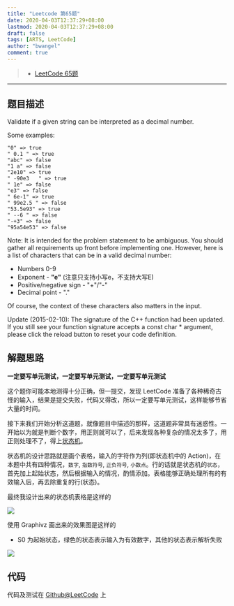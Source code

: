 ```yaml
---
title: "Leetcode 第65题"
date: 2020-04-03T12:37:29+08:00
lastmod: 2020-04-03T12:37:29+08:00
draft: false
tags: [ARTS, LeetCode]
author: "bwangel"
comment: true
---
```


> + [LeetCode 65题](https://leetcode.com/problems/valid-number/)

<!--more-->
---

## 题目描述

Validate if a given string can be interpreted as a decimal number.

Some examples:

```
"0" => true
" 0.1 " => true
"abc" => false
"1 a" => false
"2e10" => true
" -90e3   " => true
" 1e" => false
"e3" => false
" 6e-1" => true
" 99e2.5 " => false
"53.5e93" => true
" --6 " => false
"-+3" => false
"95a54e53" => false
```

Note: It is intended for the problem statement to be ambiguous. You should gather all requirements up front before implementing one. However, here is a list of characters that can be in a valid decimal number:

+ Numbers 0-9
+ Exponent - __"e"__ (注意只支持小写e，不支持大写E)
+ Positive/negative sign - "+"/"-"
+ Decimal point - "."

Of course, the context of these characters also matters in the input.

Update (2015-02-10):
The signature of the C++ function had been updated. If you still see your function signature accepts a const char * argument, please click the reload button to reset your code definition.

## 解题思路

__一定要写单元测试，一定要写单元测试，一定要写单元测试__

这个题你可能本地测得十分正确，但一提交，发现 LeetCode 准备了各种稀奇古怪的输入，结果是提交失败，代码又得改，所以一定要写单元测试，这样能够节省大量的时间。

接下来我们开始分析这道题，就像题目中描述的那样，这道题非常具有迷惑性。一开始以为就是判断个数字，用正则就可以了，后来发现各种复杂的情况太多了，用正则处理不了，得上[状态机](https://zh.wikipedia.org/wiki/%E6%9C%89%E9%99%90%E7%8A%B6%E6%80%81%E6%9C%BA)。

状态机的设计思路就是画个表格，输入的字符作为列(即状态机中的 Action)，在本题中共有四种情况，`数字`, `指数符号`, `正负符号`, `小数点`。行的话就是状态机的`状态`，首先加上起始状态，然后根据输入的情况，酌情添加。表格能够正确处理所有的有效输入后，再去除重复的行(状态)。

最终我设计出来的状态机表格是这样的

![](https://passage-1253400711.cos-website.ap-beijing.myqcloud.com/2020-04-03-041334.png)

使用 Graphivz 画出来的效果图是这样的

+ S0 为起始状态，绿色的状态表示输入为有效数字，其他的状态表示解析失败

![](https://passage-1253400711.cos-website.ap-beijing.myqcloud.com/2020-04-03-163625.jpg)

## 代码

代码及测试在 [Github@LeetCode](https://github.com/bwangelme/LeetCode-Go/tree/master/l65) 上